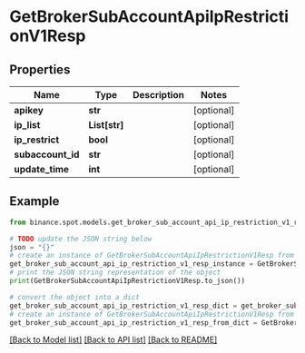 # GetBrokerSubAccountApiIpRestrictionV1Resp


## Properties

Name | Type | Description | Notes
------------ | ------------- | ------------- | -------------
**apikey** | **str** |  | [optional] 
**ip_list** | **List[str]** |  | [optional] 
**ip_restrict** | **bool** |  | [optional] 
**subaccount_id** | **str** |  | [optional] 
**update_time** | **int** |  | [optional] 

## Example

```python
from binance.spot.models.get_broker_sub_account_api_ip_restriction_v1_resp import GetBrokerSubAccountApiIpRestrictionV1Resp

# TODO update the JSON string below
json = "{}"
# create an instance of GetBrokerSubAccountApiIpRestrictionV1Resp from a JSON string
get_broker_sub_account_api_ip_restriction_v1_resp_instance = GetBrokerSubAccountApiIpRestrictionV1Resp.from_json(json)
# print the JSON string representation of the object
print(GetBrokerSubAccountApiIpRestrictionV1Resp.to_json())

# convert the object into a dict
get_broker_sub_account_api_ip_restriction_v1_resp_dict = get_broker_sub_account_api_ip_restriction_v1_resp_instance.to_dict()
# create an instance of GetBrokerSubAccountApiIpRestrictionV1Resp from a dict
get_broker_sub_account_api_ip_restriction_v1_resp_from_dict = GetBrokerSubAccountApiIpRestrictionV1Resp.from_dict(get_broker_sub_account_api_ip_restriction_v1_resp_dict)
```
[[Back to Model list]](../README.md#documentation-for-models) [[Back to API list]](../README.md#documentation-for-api-endpoints) [[Back to README]](../README.md)



